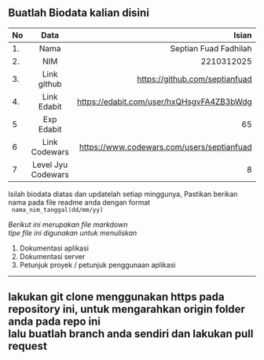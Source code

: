 **Buatlah Biodata kalian disini** <br />
----------------------------------------
|No | Data  | Isian|
|---|:-------:|------:|
|1. |Nama     |Septian Fuad Fadhilah       |
|2.| NIM        |2210312025       |
|3. |Link github |  https://github.com/septianfuad  |
|4.| Link Edabit | https://edabit.com/user/hxQHsgvFA4ZB3bWdg     |
|5|Exp Edabit   |  65     |
|6| Link Codewars|    https://www.codewars.com/users/septianfuad  |
|7| Level Jyu Codewars|8 |

Isilah biodata diatas dan updatelah setiap minggunya,
Pastikan berikan nama pada file readme anda dengan format <br/>
`
nama_nim_tanggal(dd/mm/yy)` 

*Berikut ini merupakan file markdown <br/> tipe file ini digunakan untuk menuliskan*
1. Dokumentasi aplikasi
2. Dokumentasi server
3. Petunjuk proyek / petunjuk penggunaan aplikasi
----
**lakukan git clone menggunakan https pada repository ini, untuk mengarahkan origin folder anda pada repo ini<br/> lalu buatlah branch anda sendiri dan lakukan pull request**
----
